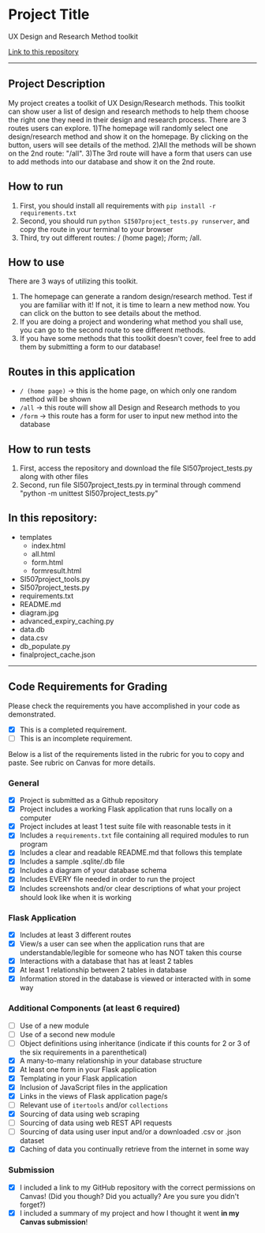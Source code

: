 # Project Title

UX Design and Research Method toolkit

[Link to this repository](https://github.com/BingqingShan/507_finalproject)

---

## Project Description

My project creates a toolkit of UX Design/Research methods. This toolkit can show user a list of design and research methods to help them choose the right one they need in their design and research process. There are 3 routes users can explore. 1)The homepage will randomly select one design/research method and show it on the homepage. By clicking on the button, users will see details of the method. 2)All the methods will be shown on the 2nd route: "/all". 3)The 3rd route will have a form that users can use to add methods into our database and show it on the 2nd route.  

## How to run

1. First, you should install all requirements with `pip install -r requirements.txt`
2. Second, you should run `python SI507project_tests.py runserver`, and copy the route in your terminal to your browser
3. Third, try out different routes: / (home page);  /form;  /all.


## How to use
There are 3 ways of utilizing this toolkit.
1. The homepage can generate a random design/research method. Test if you are familiar with it! If not, it is time to learn a new method now. You can click on the button to see details about the method.
2. If you are doing a project and wondering what method you shall use, you can go to the second route to see different methods.
3. If you have some methods that this toolkit doesn't cover, feel free to add them by submitting a form to our database!

## Routes in this application
- `/ (home page)` -> this is the home page, on which only one random method will be shown
- `/all` -> this route will show all Design and Research methods to you
- `/form` -> this route has a form for user to input new method into the database

## How to run tests
1. First, access the repository and download the file SI507project_tests.py along with other files
2. Second, run file SI507project_tests.py in terminal through commend "python -m unittest SI507project_tests.py"

## In this repository:
- templates
  - index.html
  - all.html
  - form.html
  - formresult.html
- SI507project_tools.py
- SI507project_tests.py
- requirements.txt
- README.md
- diagram.jpg
- advanced_expiry_caching.py
- data.db
- data.csv
- db_populate.py
- finalproject_cache.json

---
## Code Requirements for Grading
Please check the requirements you have accomplished in your code as demonstrated.
- [x] This is a completed requirement.
- [ ] This is an incomplete requirement.

Below is a list of the requirements listed in the rubric for you to copy and paste.  See rubric on Canvas for more details.

### General
- [x] Project is submitted as a Github repository
- [x] Project includes a working Flask application that runs locally on a computer
- [x] Project includes at least 1 test suite file with reasonable tests in it
- [x] Includes a `requirements.txt` file containing all required modules to run program
- [x] Includes a clear and readable README.md that follows this template
- [x] Includes a sample .sqlite/.db file
- [x] Includes a diagram of your database schema
- [x] Includes EVERY file needed in order to run the project
- [x] Includes screenshots and/or clear descriptions of what your project should look like when it is working

### Flask Application
- [x] Includes at least 3 different routes
- [x] View/s a user can see when the application runs that are understandable/legible for someone who has NOT taken this course
- [x] Interactions with a database that has at least 2 tables
- [x] At least 1 relationship between 2 tables in database
- [x] Information stored in the database is viewed or interacted with in some way

### Additional Components (at least 6 required)
- [ ] Use of a new module
- [ ] Use of a second new module
- [ ] Object definitions using inheritance (indicate if this counts for 2 or 3 of the six requirements in a parenthetical)
- [x] A many-to-many relationship in your database structure
- [x] At least one form in your Flask application
- [x] Templating in your Flask application
- [x] Inclusion of JavaScript files in the application
- [x] Links in the views of Flask application page/s
- [ ] Relevant use of `itertools` and/or `collections`
- [x] Sourcing of data using web scraping
- [ ] Sourcing of data using web REST API requests
- [ ] Sourcing of data using user input and/or a downloaded .csv or .json dataset
- [x] Caching of data you continually retrieve from the internet in some way

### Submission
- [x] I included a link to my GitHub repository with the correct permissions on Canvas! (Did you though? Did you actually? Are you sure you didn't forget?)
- [x] I included a summary of my project and how I thought it went **in my Canvas submission**!
